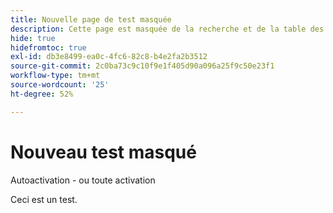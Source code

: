 ```yaml
---
title: Nouvelle page de test masquée
description: Cette page est masquée de la recherche et de la table des matières.
hide: true
hidefromtoc: true
exl-id: db3e8499-ea0c-4fc6-82c8-b4e2fa2b3512
source-git-commit: 2c0ba73c9c10f9e1f405d90a096a25f9c50e23f1
workflow-type: tm+mt
source-wordcount: '25'
ht-degree: 52%

---
```


# Nouveau test masqué

Autoactivation - ou toute activation

Ceci est un test.
